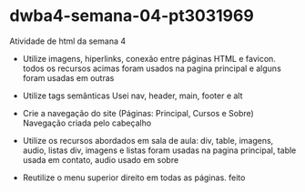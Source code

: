 # dwba4-semana-04-pt3031969
Atividade de html da semana 4

- Utilize imagens, hiperlinks, conexão entre páginas HTML e favicon.
  todos os recursos acimas foram usados na pagina principal e alguns foram usadas em outras
  
- Utilize tags semânticas
  Usei nav, header, main, footer e alt
  
- Crie a navegação do site (Páginas: Principal, Cursos e Sobre)
  Navegação criada pelo cabeçalho
  
- Utilize os recursos abordados em sala de aula: div, table, imagens, audio, listas
  div, imagens e listas foram usadas na pagina principal, table usada em contato, audio usado em sobre
  
- Reutilize o menu superior direito em todas as páginas.
  feito
